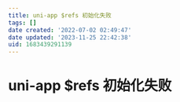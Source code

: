 ```yaml
---
title: uni-app $refs 初始化失败
tags: []
date created: '2022-07-02 02:49:47'
date updated: '2023-11-25 22:42:38'
uid: 1683439291139
---
```


# uni-app $refs 初始化失败
